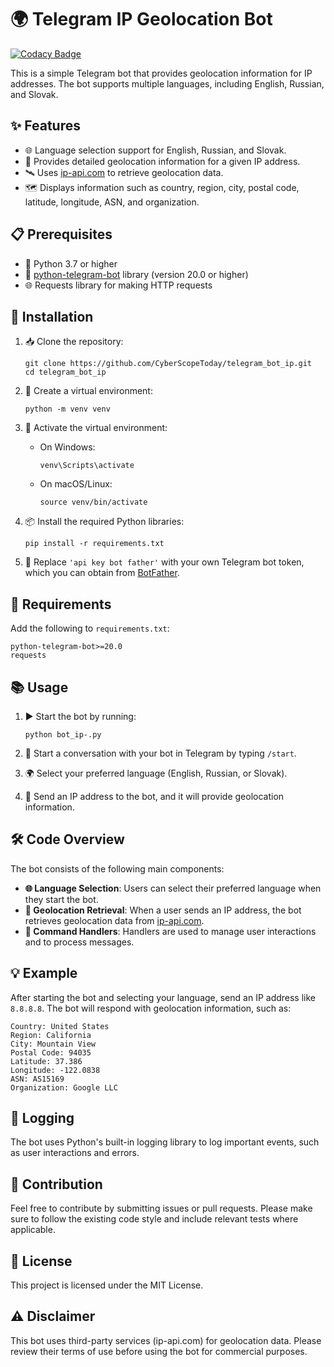 # 🌍 Telegram IP Geolocation Bot

[![Codacy Badge](https://api.codacy.com/project/badge/Grade/8385a803a8e544acbf820cda674224f5)](https://app.codacy.com/gh/CyberScopeToday/telegram_bot_ip?utm_source=github.com&utm_medium=referral&utm_content=CyberScopeToday/telegram_bot_ip&utm_campaign=Badge_Grade)

This is a simple Telegram bot that provides geolocation information for IP addresses. The bot supports multiple languages, including English, Russian, and Slovak.

## ✨ Features

- 🌐 Language selection support for English, Russian, and Slovak.
- 📍 Provides detailed geolocation information for a given IP address.
- 🛰️ Uses [ip-api.com](http://ip-api.com) to retrieve geolocation data.
- 🗺️ Displays information such as country, region, city, postal code, latitude, longitude, ASN, and organization.

## 📋 Prerequisites

- 🐍 Python 3.7 or higher
- 🤖 [python-telegram-bot](https://python-telegram-bot.readthedocs.io/) library (version 20.0 or higher)
- 🌐 Requests library for making HTTP requests

## 🚀 Installation

1. 📥 Clone the repository:
   ```
   git clone https://github.com/CyberScopeToday/telegram_bot_ip.git
   cd telegram_bot_ip
   ```

2. 🐳 Create a virtual environment:
   ```
   python -m venv venv
   ```

3. 🔄 Activate the virtual environment:
   - On Windows:
     ```
     venv\Scripts\activate
     ```
   - On macOS/Linux:
     ```
     source venv/bin/activate
     ```

4. 📦 Install the required Python libraries:
   ```
   pip install -r requirements.txt
   ```

5. 🔑 Replace `'api key bot father'` with your own Telegram bot token, which you can obtain from [BotFather](https://t.me/BotFather).

## 📜 Requirements

Add the following to `requirements.txt`:
```
python-telegram-bot>=20.0
requests
```

## 📚 Usage

1. ▶️ Start the bot by running:
   ```
   python bot_ip-.py
   ```

2. 🤖 Start a conversation with your bot in Telegram by typing `/start`.

3. 🌍 Select your preferred language (English, Russian, or Slovak).

4. 📨 Send an IP address to the bot, and it will provide geolocation information.

## 🛠️ Code Overview

The bot consists of the following main components:

- **🌐 Language Selection**: Users can select their preferred language when they start the bot.
- **📍 Geolocation Retrieval**: When a user sends an IP address, the bot retrieves geolocation data from [ip-api.com](http://ip-api.com).
- **📝 Command Handlers**: Handlers are used to manage user interactions and to process messages.

## 💡 Example

After starting the bot and selecting your language, send an IP address like `8.8.8.8`. The bot will respond with geolocation information, such as:

```
Country: United States
Region: California
City: Mountain View
Postal Code: 94035
Latitude: 37.386
Longitude: -122.0838
ASN: AS15169
Organization: Google LLC
```

## 📝 Logging

The bot uses Python's built-in logging library to log important events, such as user interactions and errors.

## 🤝 Contribution

Feel free to contribute by submitting issues or pull requests. Please make sure to follow the existing code style and include relevant tests where applicable.

## 📄 License

This project is licensed under the MIT License.

## ⚠️ Disclaimer

This bot uses third-party services (ip-api.com) for geolocation data. Please review their terms of use before using the bot for commercial purposes.
